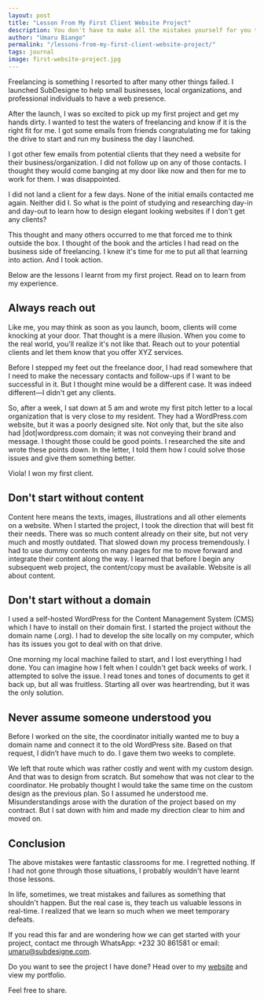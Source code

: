 ```yaml
---
layout: post
title: "Lesson From My First Client Website Project"
description: You don't have to make all the mistakes yourself for you to learn form them. Here is what I learned in my first real-world website project for a client.
author: "Umaru Biango"
permalink: "/lessons-from-my-first-client-website-project/"
tags: journal
image: first-website-project.jpg
---
```


Freelancing is something I resorted to after many other things failed. I launched SubDesigne to help small businesses, local organizations, and professional individuals to have a web presence.

After the launch, I was so excited to pick up my first project and get my hands dirty. I wanted to test the waters of freelancing and know if it is the right fit for me. I got some emails from friends congratulating me for taking the drive to start and run my business the day I launched.

I got other few emails from potential clients that they need a website for their business/organization. I did not follow up on any of those contacts. I thought they would come banging at my door like now and then for me to work for them. I was disappointed. 

I did not land a client for a few days. None of the initial emails contacted me again. Neither did I. So what is the point of studying and researching day-in and day-out to learn how to design elegant looking websites if I don't get any clients?

This thought and many others occurred to me that forced me to think outside the box. I thought of the book and the articles I had read on the business side of freelancing. I knew it's time for me to put all that learning into action. And I took action.

Below are the lessons I learnt from my first project. Read on to learn from my experience. 

## Always reach out
Like me, you may think as soon as you launch, boom, clients will come knocking at your door. That thought is a mere illusion. When you come to the real world, you'll realize it's not like that. Reach out to your potential clients and let them know that you offer XYZ services. 

Before I stepped my feet out the freelance door, I had read somewhere that I need to make the necessary contacts and follow-ups if I want to be successful in it. But I thought mine would be a different case. It was indeed different—I didn't get any clients.

So, after a week, I sat down at 5 am and wrote my first pitch letter to a local organization that is very close to my resident. They had a WordPress.com website, but it was a poorly designed site. Not only that, but the site also had |dot|wordpress.com domain; it was not conveying their brand and message. I thought those could be good points.
I researched the site and wrote these points down. In the letter, I told them how I could solve those issues and give them something better.

Viola! I won my first client.

## Don't start without content
Content here means the texts, images, illustrations and all other elements on a website. When I started the project, I took the direction that will best fit their needs. There was so much content already on their site, but not very much and mostly outdated. That slowed down my process tremendously. I had to use dummy contents on many pages for me to move forward and integrate their content along the way. I learned that before I begin any subsequent web project, the content/copy must be available. Website is all about content.

## Don't start without a domain
I used a self-hosted WordPress for the Content Management System (CMS) which I have to install on their domain first. I started the project without the domain name (.org). I had to develop the site locally on my computer, which has its issues you got to deal with on that drive.

One morning my local machine failed to start, and I lost everything I had done. You can imagine how I felt when I couldn't get back weeks of work. I attempted to solve the issue. I read tones and tones of documents to get it back up, but all was fruitless. Starting all over was heartrending, but it was the only solution.

## Never assume someone understood you
Before I worked on the site, the coordinator initially wanted me to buy a domain name and connect it to the old WordPress site. Based on that request, I didn’t have much to do. I gave them two weeks to complete.

We left that route which was rather costly and went with my custom design. And that was to design from scratch. But somehow that was not clear to the coordinator. He probably thought I would take the same time on the custom design as the previous plan. So I assumed he understood me. Misunderstandings arose with the duration of the project based on my contract. But I sat down with him and made my direction clear to him and moved on.

## Conclusion
The above mistakes were fantastic classrooms for me. I regretted nothing. If I had not gone through those situations, I probably wouldn't have learnt those lessons.

In life, sometimes, we treat mistakes and failures as something that shouldn't happen. But the real case is, they teach us valuable lessons in real-time. I realized that we learn so much when we meet temporary defeats. 

If you read this far and are wondering how we can get started with your project, contact me through WhatsApp: +232 30 861581 or email: umaru@subdesigne.com.

 Do you want to see the project I have done? Head over to my [website](https://subdesigne.com) and view my portfolio.

Feel free to share.
